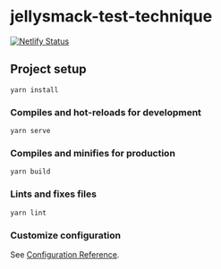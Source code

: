 # jellysmack-test-technique
[![Netlify Status](https://api.netlify.com/api/v1/badges/ca9cc539-3721-424a-9cd9-1e6c5bd8b54e/deploy-status)](https://app.netlify.com/sites/rick-and-morty-jellysmack/deploys)

## Project setup
```
yarn install
```

### Compiles and hot-reloads for development
```
yarn serve
```

### Compiles and minifies for production
```
yarn build
```

### Lints and fixes files
```
yarn lint
```

### Customize configuration
See [Configuration Reference](https://cli.vuejs.org/config/).

